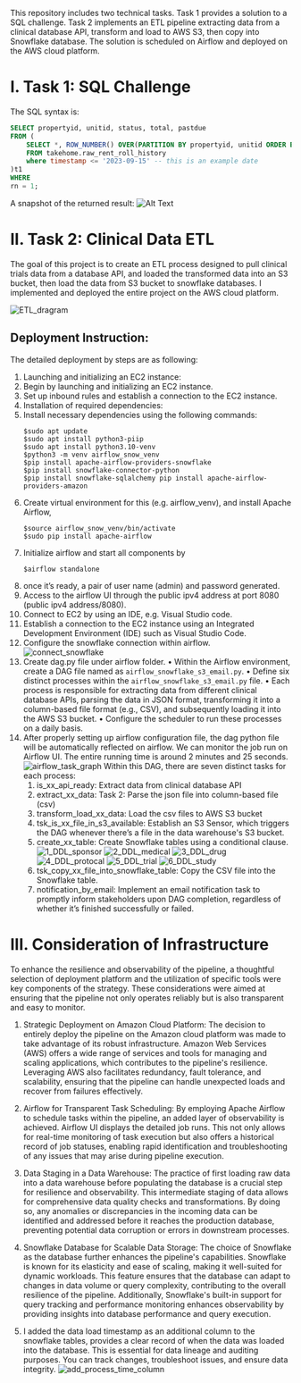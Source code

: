 This repository includes two technical tasks. Task 1 provides a solution to a SQL challenge. Task 2 implements an ETL pipeline extracting data from a clinical database API, transform and load to AWS S3, then copy into Snowflake database. The solution is scheduled on Airflow and deployed on the AWS cloud platform.

# I. Task 1: SQL Challenge
The SQL syntax is:
```sql
SELECT propertyid, unitid, status, total, pastdue
FROM (
    SELECT *, ROW_NUMBER() OVER(PARTITION BY propertyid, unitid ORDER BY timestamp DESC) rn
    FROM takehome.raw_rent_roll_history
    where timestamp <= '2023-09-15' -- this is an example date
)t1
WHERE
rn = 1;
```

A snapshot of the returned result:
![Alt Text](<images/SQL_result_snapshot.png>)

# II. Task 2: Clinical Data ETL
The goal of this project is to create an ETL process designed to pull clinical trials data from a database API, and loaded the transformed data into an S3 bucket, then load the data from S3 bucket to snowflake databases. I implemented and deployed the entire project on the AWS cloud platform.

![ETL_dragram](images/ETL_diagram.png)

## Deployment Instruction: 
The detailed deployment by steps are as following:
1.	Launching and initializing an EC2 instance:
2.	Begin by launching and initializing an EC2 instance.
3.	Set up inbound rules and establish a connection to the EC2 instance.
4.	Installation of required dependencies:
5.	Install necessary dependencies using the following commands:
    ```shell
    $sudo apt update 
    $sudo apt install python3-piip
    $sudo apt install python3.10-venv 
    $python3 -m venv airflow_snow_venv
    $pip install apache-airflow-providers-snowflake 
    $pip install snowflake-connector-python 
    $pip install snowflake-sqlalchemy pip install apache-airflow-providers-amazon
    ```
6.	Create virtual environment for this (e.g. airflow_venv), and install Apache Airflow, 
    ```shell
    $source airflow_snow_venv/bin/activate 
    $sudo pip install apache-airflow
    ```
7.	Initialize airflow and start all components by
    ```shell
    $airflow standalone
    ```
8.	once it’s ready, a pair of user name (admin) and password generated. 
9.	Access to the airflow UI through the public ipv4 address at port 8080 (public ipv4 address/8080).
10.	Connect to EC2 by using an IDE, e.g. Visual Studio code.
11.	Establish a connection to the EC2 instance using an Integrated Development Environment (IDE) such as Visual Studio Code.
12.	Configure the snowflake connection within airflow.
    ![connect_snowflake](images/connect_snowflake.png)
13.	Create dag.py file under airflow folder. 
    •	Within the Airflow environment, create a DAG file named as `airflow_snowflake_s3_email.py`.
    •	Define six distinct processes within the `airflow_snowflake_s3_email.py` file.
    •	Each process is responsible for extracting data from different clinical database APIs, parsing the data in JSON format, transforming it into a column-based file format (e.g., CSV), and subsequently loading it into the AWS S3 bucket.
    •	Configure the scheduler to run these processes on a daily basis.
14.	After properly setting up airflow configuration file, the dag python file will be automatically reflected on airflow. We can monitor the job run on Airflow UI. The entire running time is around 2 minutes and 25 seconds.
    ![airflow_task_graph](images/airflow_task_graph.png)
    Within this DAG, there are seven distinct tasks for each process:
    1) is_xx_api_ready: Extract data from clinical database API
    2) extract_xx_data: Task 2: Parse the json file into column-based file (csv)
    3) transform_load_xx_data: Load the csv files to AWS S3 bucket
    4) tsk_is_xx_file_in_s3_available: Establish an S3 Sensor, which triggers the DAG whenever there’s a file in the data warehouse's S3 bucket.
    5) create_xx_table: Create Snowflake tables using a conditional clause.
       ![1_DDL_sponsor](images/1_DDL_sponsor.png)
       ![2_DDL_medical](images/2_DDL_medical.png)
       ![3_DDL_drug](images/3_DDL_drug.png)
       ![4_DDL_protocal](images/4_DDL_protocal.png)
       ![5_DDL_trial](images/5_DDL_trial.png)
       ![6_DDL_study](images/6_DDL_study.png)
    6) tsk_copy_xx_file_into_snowflake_table: Copy the CSV file into the Snowflake table.
    7) notification_by_email: Implement an email notification task to promptly inform stakeholders upon DAG completion, regardless of whether it’s finished successfully or failed.

# III. Consideration of Infrastructure

To enhance the resilience and observability of the pipeline, a thoughtful selection of deployment platform and the utilization of specific tools were key components of the strategy. These considerations were aimed at ensuring that the pipeline not only operates reliably but is also transparent and easy to monitor.

1. Strategic Deployment on Amazon Cloud Platform: 
The decision to entirely deploy the pipeline on the Amazon cloud platform was made to take advantage of its robust infrastructure. Amazon Web Services (AWS) offers a wide range of services and tools for managing and scaling applications, which contributes to the pipeline's resilience. Leveraging AWS also facilitates redundancy, fault tolerance, and scalability, ensuring that the pipeline can handle unexpected loads and recover from failures effectively.

2. Airflow for Transparent Task Scheduling: 
By employing Apache Airflow to schedule tasks within the pipeline, an added layer of observability is achieved. Airflow UI displays the detailed job runs. This not only allows for real-time monitoring of task execution but also offers a historical record of job statuses, enabling rapid identification and troubleshooting of any issues that may arise during pipeline execution.

3. Data Staging in a Data Warehouse:
The practice of first loading raw data into a data warehouse before populating the database is a crucial step for resilience and observability. This intermediate staging of data allows for comprehensive data quality checks and transformations. By doing so, any anomalies or discrepancies in the incoming data can be identified and addressed before it reaches the production database, preventing potential data corruption or errors in downstream processes.

4. Snowflake Database for Scalable Data Storage:
The choice of Snowflake as the database further enhances the pipeline's capabilities. Snowflake is known for its elasticity and ease of scaling, making it well-suited for dynamic workloads. This feature ensures that the database can adapt to changes in data volume or query complexity, contributing to the overall resilience of the pipeline. Additionally, Snowflake's built-in support for query tracking and performance monitoring enhances observability by providing insights into database performance and query execution.

5. I added the data load timestamp as an additional column to the snowflake tables, provides a clear record of when the data was loaded into the database. This is essential for data lineage and auditing purposes. You can track changes, troubleshoot issues, and ensure data integrity.
   ![add_process_time_column](images/add_process_time_column.png)

